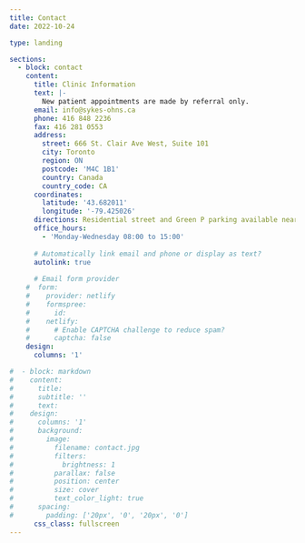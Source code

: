 ```yaml
---
title: Contact
date: 2022-10-24

type: landing

sections:
  - block: contact
    content:
      title: Clinic Information
      text: |-
        New patient appointments are made by referral only. 
      email: info@sykes-ohns.ca
      phone: 416 848 2236
      fax: 416 281 0553
      address:
        street: 666 St. Clair Ave West, Suite 101
        city: Toronto
        region: ON
        postcode: 'M4C 1B1'
        country: Canada
        country_code: CA
      coordinates:
        latitude: '43.682011'
        longitude: '-79.425026'
      directions: Residential street and Green P parking available nearby.
      office_hours:
        - 'Monday-Wednesday 08:00 to 15:00'
   
      # Automatically link email and phone or display as text?
      autolink: true
    
      # Email form provider
    #  form:
    #    provider: netlify
    #    formspree:
    #      id:
    #    netlify:
    #      # Enable CAPTCHA challenge to reduce spam?
    #      captcha: false
    design:
      columns: '1'

#  - block: markdown
#    content:
#      title:
#      subtitle: ''
#      text:
#    design:
#      columns: '1'
#      background:
#        image: 
#          filename: contact.jpg
#          filters:
#            brightness: 1
#          parallax: false
#          position: center
#          size: cover
#          text_color_light: true
#      spacing:
#        padding: ['20px', '0', '20px', '0']
      css_class: fullscreen
---
```


